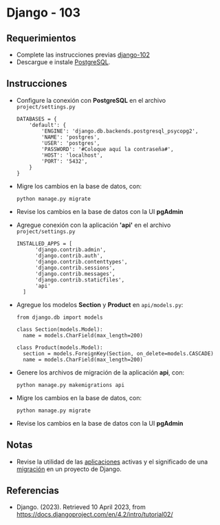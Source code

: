 # Django - 103

## Requerimientos

* Complete las instrucciones previas [django-102](django-102.md)
* Descargue e instale [PostgreSQL](https://www.enterprisedb.com/downloads/postgres-postgresql-downloads).

## Instrucciones

* Configure la conexión con **PostgreSQL** en el archivo `project/settings.py`

    ```
    DATABASES = {
        'default': {
            'ENGINE': 'django.db.backends.postgresql_psycopg2',
            'NAME': 'postgres',
            'USER': 'postgres',
            'PASSWORD': '#Coloque aquí la contraseña#',
            'HOST': 'localhost',
            'PORT': '5432',
        }
    }
    ```

* Migre los cambios en la base de datos, con:

  ```
  python manage.py migrate
  ```
  
* Revise los cambios en la base de datos con la UI **pgAdmin**

* Agregue conexión con la aplicación **'api'** en el archivo `project/settings.py`
   
  ```
  INSTALLED_APPS = [
        'django.contrib.admin',
        'django.contrib.auth',
        'django.contrib.contenttypes',
        'django.contrib.sessions',
        'django.contrib.messages',
        'django.contrib.staticfiles',
        'api'
    ]
  ```

* Agregue los modelos **Section** y **Product** en `api/models.py`:

  ```
  from django.db import models
  
  class Section(models.Model):
    name = models.CharField(max_length=200)

  class Product(models.Model):
	section = models.ForeignKey(Section, on_delete=models.CASCADE)
	name = models.CharField(max_length=200)
  ```

* Genere los archivos de migración de la aplicación **api**, con:

  ```
  python manage.py makemigrations api
  ```

* Migre los cambios en la base de datos, con:

  ```
  python manage.py migrate
  ```

* Revise los cambios en la base de datos con la UI **pgAdmin**

## Notas

* Revise la utilidad de las [aplicaciones](https://docs.djangoproject.com/en/4.2/ref/settings/#std-setting-INSTALLED_APPS) activas y el significado de una [migración](https://docs.djangoproject.com/en/4.2/ref/django-admin/#django-admin-migrate) en un proyecto de Django.

## Referencias

* Django. (2023). Retrieved 10 April 2023, from https://docs.djangoproject.com/en/4.2/intro/tutorial02/
